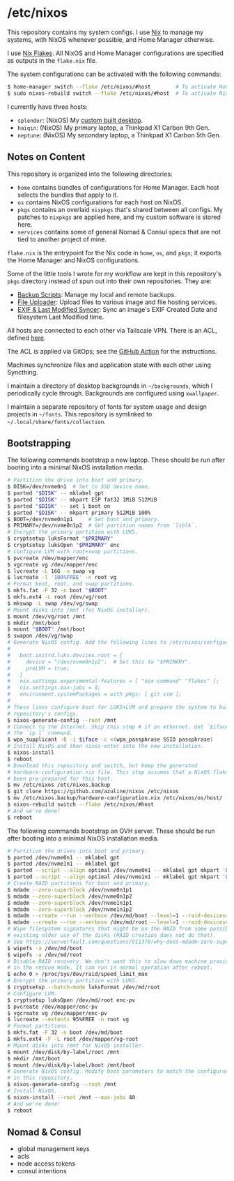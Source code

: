 # /etc/nixos

This repository contains my system configs. I use [Nix](https://nixos.org/) to manage my systems, with NixOS whenever possible, and Home Manager otherwise.

I use [Nix Flakes](https://nixos.wiki/wiki/Flakes). All NixOS and Home Manager configurations are specified as outputs in the `flake.nix` file.

The system configurations can be activated with the following commands:

```bash
$ home-manager switch --flake /etc/nixos/#host        # To activate Home Manager.
$ sudo nixos-rebuild switch --flake /etc/nixos/#host  # To activate NixOS.
```

I currently have three hosts:

- `splendor`: (NixOS) My [custom built desktop](https://pcpartpicker.com/user/meowihaveagrape/saved/wKxRK8).
- `haiqin`: (NixOS) My primary laptop, a Thinkpad X1 Carbon 9th Gen.
- `neptune`: (NixOS) My secondary laptop, a Thinkpad X1 Carbon 5th Gen.

## Notes on Content

This repository is organized into the following directories:

- `home` contains bundles of configurations for Home Manager. Each host selects the bundles that apply to it.
- `os` contains NixOS configurations for each host on NixOS. 
- `pkgs` contains an overlaid `nixpkgs` that's shared between all configs. My patches to `nixpkgs` are applied here, and my custom software is stored here.
- `services` contains some of general Nomad & Consul specs that are not tied to another project of mine.

`flake.nix` is the entrypoint for the Nix code in `home`, `os`, and `pkgs`; it exports the Home Manager and NixOS configurations.

Some of the little tools I wrote for my workflow are kept in this repository's `pkgs` directory instead of spun out into their own repositories. They are:

- [Backup Scripts](./pkgs/backup-scripts): Manage my local and remote backups.
- [File Uploader](./pkgs/file-uploader): Upload files to various image and file hosting services.
- [EXIF & Last Modified Syncer](./pkgs/exif-mtime-sync/): Sync an image's EXIF Created Date and filesystem Last Modified time.

All hosts are connected to each other via Tailscale VPN. There is an ACL, defined [here](./tailscale.policy.json).

The ACL is applied via GitOps; see the [GitHub Action](./.github/workflows/tailscale.yml) for the instructions.

Machines synchronize files and application state with each other using Syncthing.

I maintain a directory of desktop backgrounds in `~/backgrounds`, which I periodically cycle through. Backgrounds are configured using `xwallpaper`.

I maintain a separate repository of fonts for system usage and design projects in `~/fonts`. This repository is symlinked to `~/.local/share/fonts/collection`.

## Bootstrapping

The following commands bootstrap a new laptop. These should be run after booting into a minimal NixOS installation media.

```bash
# Partition the drive into boot and primary.
$ DISK=/dev/nvme0n1  # Set to SSD device name.
$ parted "$DISK" -- mklabel gpt
$ parted "$DISK" -- mkpart ESP fat32 1MiB 512MiB
$ parted "$DISK" -- set 1 boot on
$ parted "$DISK" -- mkpart primary 512MiB 100%
$ BOOT=/dev/nvme0n1p1     # Set boot and primary.
$ PRIMARY=/dev/nvme0n1p2  # Get partition names from `lsblk`.
# Encrypt the primary partition with LUKS.
$ cryptsetup luksFormat "$PRIMARY"
$ cryptsetup luksOpen "$PRIMARY" enc
# Configure LVM with root+swap partitions.
$ pvcreate /dev/mapper/enc
$ vgcreate vg /dev/mapper/enc
$ lvcreate -L 16G -n swap vg
$ lvcreate -l '100%FREE' -n root vg
# Format boot, root, and swap partitions.
$ mkfs.fat -F 32 -n boot "$BOOT"
$ mkfs.ext4 -L root /dev/vg/root
$ mkswap -L swap /dev/vg/swap
# Mount disks into /mnt (for NixOS installer).
$ mount /dev/vg/root /mnt
$ mkdir /mnt/boot
$ mount "$BOOT" /mnt/boot
$ swapon /dev/vg/swap
# Generate NixOS config. Add the following lines to /etc/nixos/configuration.nix:
#
#   boot.initrd.luks.devices.root = {
#     device = "/dev/nvme0n1p2";  # Set this to "$PRIMARY".
#     preLVM = true;
#   }
#   nix.settings.experimental-features = [ "nix-command" "flakes" ];
#   nix.settings.max-jobs = 8;
#   environment.systemPackages = with pkgs; [ git vim ];
#
# These lines configure boot for LUKS+LVM and prepare the system to build this
# repository's configs.
$ nixos-generate-config --root /mnt
# Connect to the internet. Skip this step # if on ethernet. Get `$iface` from
# the `ip l` command.
$ wpa_supplicant -B -i $iface -c <(wpa_passphrase SSID passphrase)
# Install NixOS and then nixos-enter into the new installation.
$ nixos-install
$ reboot
# Download this repository and switch, but keep the generated
# hardware-configuration.nix file. This step assumes that a NixOS flake has
# been pre-prepared for this host.
$ mv /etc/nixos /etc/nixos.backup
$ git clone https://github.com/azuline/nixos /etc/nixos
$ mv /etc/nixos.backup/hardware-configuration.nix /etc/nixos/os/host/
$ nixos-rebuild switch --flake /etc/nixos/#host
# And we're done!
$ reboot
```

The following commands bootstrap an OVH server. These should be run after booting into a minimal NixOS installation media.

```bash
# Partition the drives into boot and primary.
$ parted /dev/nvme0n1 -- mklabel gpt
$ parted /dev/nvme1n1 -- mklabel gpt
$ parted --script --align optimal /dev/nvme0n1 -- mklabel gpt mkpart 'BIOS-boot0' 1MB 2MB set 1 bios_grub on mkpart 'boot0' 2MB 2000MB mkpart 'primary0' 2001MB '100%'
$ parted --script --align optimal /dev/nvme1n1 -- mklabel gpt mkpart 'BIOS-boot0' 1MB 2MB set 1 bios_grub on mkpart 'boot1' 2MB 2000MB mkpart 'primary1' 2001MB '100%'
# Create RAID partitions for boot and primary.
$ mdadm --zero-superblock /dev/nvme0n1p1
$ mdadm --zero-superblock /dev/nvme0n1p2
$ mdadm --zero-superblock /dev/nvme1n1p1
$ mdadm --zero-superblock /dev/nvme1n1p2
$ mdadm --create --run --verbose /dev/md/boot --level=1 --raid-devices=2 --homehost=$HOST --name=boot /dev/nvme0n1p2 /dev/nvme1n1p2 --metadata=0.90
$ mdadm --create --run --verbose /dev/md/root --level=1 --raid-devices=2 --homehost=$HOST --name=root /dev/nvme0n1p3 /dev/nvme1n1p3
# Wipe filesystem signatures that might be on the RAID from some possibly
# existing older use of the disks (RAID creation does not do that).
# See https://serverfault.com/questions/911370/why-does-mdadm-zero-superblock-preserve-file-system-information
$ wipefs -a /dev/md/boot
$ wipefs -a /dev/md/root
# Disable RAID recovery. We don't want this to slow down machine provisioning
# in the rescue mode. It can run in normal operation after reboot.
$ echo 0 > /proc/sys/dev/raid/speed_limit_max
# Encrypt the primary partition with LUKS.
$ cryptsetup --batch-mode luksFormat /dev/md/root
# Configure LVM.
$ cryptsetup luksOpen /dev/md/root enc-pv
$ pvcreate /dev/mapper/enc-pv
$ vgcreate vg /dev/mapper/enc-pv
$ lvcreate --extents 95%FREE -n root vg
# Format partitions.
$ mkfs.fat -F 32 -n boot /dev/md/boot
$ mkfs.ext4 -F -L root /dev/mapper/vg-root
# Mount disks into /mnt for NixOS installer.
$ mount /dev/disk/by-label/root /mnt
$ mkdir /mnt/boot
$ mount /dev/disk/by-label/boot /mnt/boot
# Generate NixOS config. Modify boot parameters to match the configuration.nix
# in this repository.
$ nixos-generate-config --root /mnt
# Install NixOS.
$ nixos-install --root /mnt --max-jobs 40
# And we're done!
$ reboot
```

## Nomad & Consul

- global management keys
- acls
- node access tokens
- consul intentions
